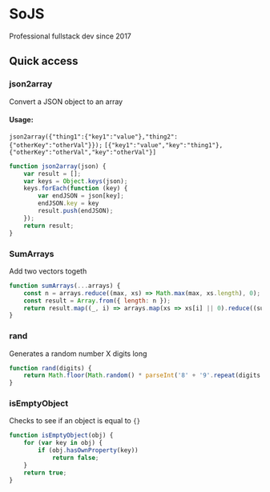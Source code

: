 # SoJS

Professional fullstack dev since 2017


## Quick access


### json2array
Convert a JSON object to an array

#### Usage:
`json2array({"thing1":{"key1":"value"},"thing2":{"otherKey":"otherVal"}});`
`[{"key1":"value","key":"thing1"},{"otherKey":"otherVal","key":"otherVal"}]`
```js
function json2array(json) {
    var result = [];
    var keys = Object.keys(json);
    keys.forEach(function (key) {
        var endJSON = json[key];
        endJSON.key = key
        result.push(endJSON);
    });
    return result;
}
```

### SumArrays
Add two vectors togeth
```js
function sumArrays(...arrays) {
    const n = arrays.reduce((max, xs) => Math.max(max, xs.length), 0);
    const result = Array.from({ length: n });
    return result.map((_, i) => arrays.map(xs => xs[i] || 0).reduce((sum, x) => sum + x, 0));
}
```

### rand
Generates a random number X digits long
```js
function rand(digits) {
    return Math.floor(Math.random() * parseInt('8' + '9'.repeat(digits - 1)) + parseInt('1' + '0'.repeat(digits - 1)));
}
```


### isEmptyObject
Checks to see if an object is equal to `{}`
```js
function isEmptyObject(obj) {
    for (var key in obj) {
        if (obj.hasOwnProperty(key))
            return false;
    }
    return true;
}
```
